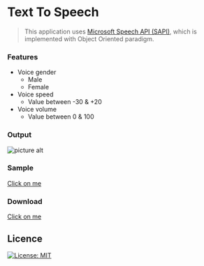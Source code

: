 # Text To Speech
>This application uses [Microsoft Speech API (SAPI)](https://docs.microsoft.com/en-us/previous-versions/windows/desktop/ms723627(v=vs.85)), which is implemented with Object Oriented paradigm.

### Features
* Voice gender
	* Male
	* Female
* Voice speed
	* Value between -30 & +20
* Voice volume
	* Value between 0 & 100

### Output
![picture alt](https://image.prntscr.com/image/ypAoKCuQRSWsd_gcnko5rA.png "output")

### Sample
[Click on me](https://streamable.com/e/b7d6gq?loop=0 "SampleVid")

### Download
[Click on me](https://github.com/AHosseinRnj/TextToSpeech/releases "Releases")

## Licence
[![License: MIT](https://img.shields.io/badge/License-MIT-green.svg)](https://opensource.org/licenses/MIT)